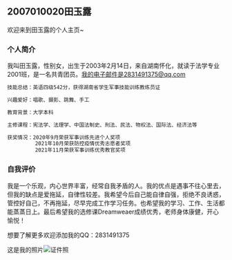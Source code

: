 ## 2007010020田玉露

欢迎来到田玉露的个人主页~

### 个人简介

我叫田玉露，性别女，出生于2003年2月14日，来自湖南怀化，就读于法学专业2001班，是一名共青团员。我的电子邮件是2831491375@qq.com            

```markdown
技能总结：英语四级542分，获得湖南省学生军事技能训练教练员证

兴趣爱好：唱歌、摄影、跳舞、手工

教育背景：大学本科

主修课程：宪法学、法理学、中国法制史、刑法、民法、物权法、国际法、经济法等

获奖情况：2020年9月荣获军事训练先进个人奖项
         2021年10月荣获防控疫情优秀志愿者奖项
         2021年11月荣获军事训练优秀教官奖项
```



### 自我评价

我是一个乐观，内心世界丰富，经常自我矛盾的人。我的优点是遇事不往心里去，但我的缺点是爱拖延，自律性较差。我希望今后自己能自律自强，拒绝不良诱惑，管控好自己，不再拖延，尽早完成工作学习任务。也希望我的学习、工作、生活都能蒸蒸日上。最后希望我的选修课Dreamweaer成绩优秀，老师身体康健，开心愉悦！

想要了解更多欢迎添加我的QQ：2831491375

这是我的照片![证件照](https://user-images.githubusercontent.com/94985238/143803742-6793c054-520f-4a9f-9f20-b28547860e36.jpg)
